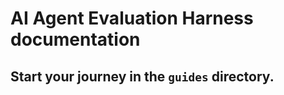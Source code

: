 <!-- README.md (`docs` folder) -->
# AI Agent Evaluation Harness documentation
## Start your journey in the `guides` directory.
